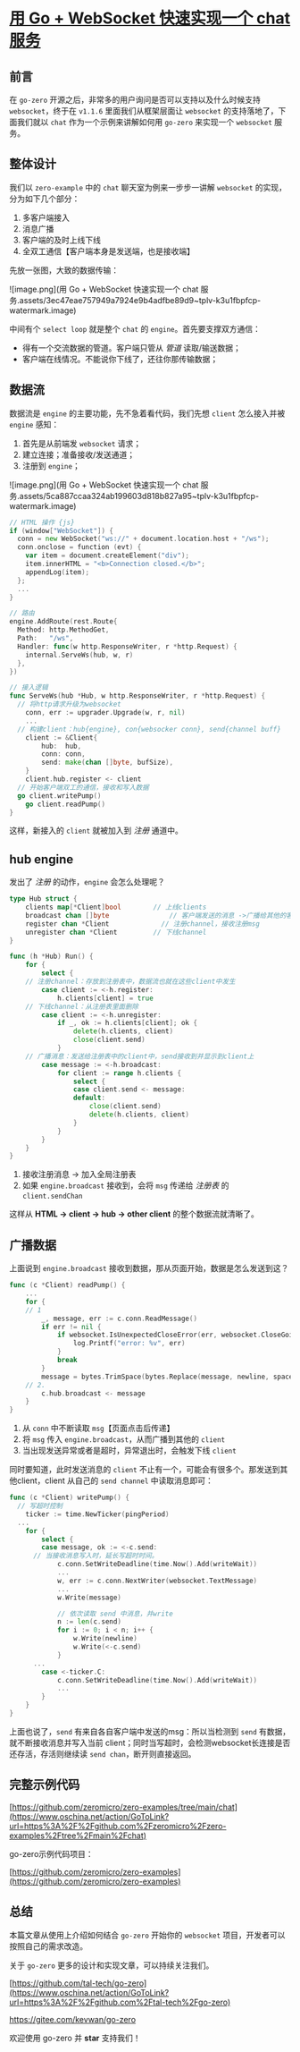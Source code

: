 # [用 Go + WebSocket 快速实现一个 chat 服务](https://my.oschina.net/kevwan/blog/5004211)

## 前言

在 `go-zero` 开源之后，非常多的用户询问是否可以支持以及什么时候支持 `websocket`，终于在 `v1.1.6` 里面我们从框架层面让 `websocket` 的支持落地了，下面我们就以 `chat` 作为一个示例来讲解如何用 `go-zero` 来实现一个 `websocket` 服务。

## 整体设计

我们以 `zero-example` 中的 `chat` 聊天室为例来一步步一讲解 `websocket` 的实现，分为如下几个部分：

1. 多客户端接入
2. 消息广播
3. 客户端的及时上线下线
4. 全双工通信【客户端本身是发送端，也是接收端】

先放一张图，大致的数据传输：

![image.png](用 Go + WebSocket 快速实现一个 chat 服务.assets/3ec47eae757949a7924e9b4adfbe89d9~tplv-k3u1fbpfcp-watermark.image)

中间有个 `select loop` 就是整个 `chat` 的 `engine`。首先要支撑双方通信：

- 得有一个交流数据的管道。客户端只管从 *管道* 读取/输送数据；
- 客户端在线情况。不能说你下线了，还往你那传输数据；

## 数据流

数据流是 `engine` 的主要功能，先不急着看代码，我们先想 `client` 怎么接入并被 `engine` 感知：

1. 首先是从前端发 `websocket` 请求；
2. 建立连接；准备接收/发送通道；
3. 注册到 `engine`；

![image.png](用 Go + WebSocket 快速实现一个 chat 服务.assets/5ca887ccaa324ab199603d818b827a95~tplv-k3u1fbpfcp-watermark.image)

```go
// HTML 操作 {js}
if (window["WebSocket"]) {
  conn = new WebSocket("ws://" + document.location.host + "/ws");
  conn.onclose = function (evt) {
    var item = document.createElement("div");
    item.innerHTML = "<b>Connection closed.</b>";
    appendLog(item);
  };
  ...
}

// 路由
engine.AddRoute(rest.Route{
  Method: http.MethodGet,
  Path:   "/ws",
  Handler: func(w http.ResponseWriter, r *http.Request) {
    internal.ServeWs(hub, w, r)
  },
})

// 接入逻辑
func ServeWs(hub *Hub, w http.ResponseWriter, r *http.Request) {
  // 将http请求升级为websocket
	conn, err := upgrader.Upgrade(w, r, nil)
	...
  // 构建client：hub{engine}, con{websocker conn}, send{channel buff}
	client := &Client{
		hub:  hub,
		conn: conn,
		send: make(chan []byte, bufSize),
	}
	client.hub.register <- client
  // 开始客户端双工的通信，接收和写入数据
  go client.writePump()
	go client.readPump()
}
```

这样，新接入的 `client` 就被加入到 *注册* 通道中。

## hub engine

发出了 *注册* 的动作，`engine` 会怎么处理呢？

```go
type Hub struct {
	clients map[*Client]bool		// 上线clients
	broadcast chan []byte				// 客户端发送的消息 ->广播给其他的客户端
	register chan *Client			  // 注册channel，接收注册msg
	unregister chan *Client			// 下线channel
}

func (h *Hub) Run() {
	for {
		select {
    // 注册channel：存放到注册表中，数据流也就在这些client中发生
		case client := <-h.register:
			h.clients[client] = true
    // 下线channel：从注册表里面删除
		case client := <-h.unregister:
			if _, ok := h.clients[client]; ok {
				delete(h.clients, client)
				close(client.send)
			}
    // 广播消息：发送给注册表中的client中，send接收到并显示到client上
		case message := <-h.broadcast:
			for client := range h.clients {
				select {
				case client.send <- message:
				default:
					close(client.send)
					delete(h.clients, client)
				}
			}
		}
	}
}
```

1. 接收注册消息 -> 加入全局注册表
2. 如果 `engine.broadcast` 接收到，会将 `msg` 传递给 *注册表* 的 `client.sendChan`

这样从 **HTML -> client -> hub -> other client** 的整个数据流就清晰了。

## 广播数据

上面说到 `engine.broadcast` 接收到数据，那从页面开始，数据是怎么发送到这？

```go
func (c *Client) readPump() {
	...
	for {
    // 1
		_, message, err := c.conn.ReadMessage()
		if err != nil {
			if websocket.IsUnexpectedCloseError(err, websocket.CloseGoingAway, websocket.CloseAbnormalClosure) {
				log.Printf("error: %v", err)
			}
			break
		}
		message = bytes.TrimSpace(bytes.Replace(message, newline, space, -1))
    // 2.
		c.hub.broadcast <- message
	}
}
```

1. 从 `conn` 中不断读取 `msg`【页面点击后传递】
2. 将 `msg` 传入 `engine.broadcast`，从而广播到其他的 `client`
3. 当出现发送异常或者是超时，异常退出时，会触发下线 `client`

同时要知道，此时发送消息的 `client` 不止有一个，可能会有很多个。那发送到其他client，client 从自己的 `send channel` 中读取消息即可：

```go
func (c *Client) writePump() {
  // 写超时控制
	ticker := time.NewTicker(pingPeriod)
  ...
	for {
		select {
		case message, ok := <-c.send:
      // 当接收消息写入时，延长写超时时间。
			c.conn.SetWriteDeadline(time.Now().Add(writeWait))
			...
			w, err := c.conn.NextWriter(websocket.TextMessage)
			...
			w.Write(message)

			// 依次读取 send 中消息，并write
			n := len(c.send)
			for i := 0; i < n; i++ {
				w.Write(newline)
				w.Write(<-c.send)
			}
      ...
		case <-ticker.C:
			c.conn.SetWriteDeadline(time.Now().Add(writeWait))
			...
		}
	}
}
```

上面也说了，`send` 有来自各自客户端中发送的msg：所以当检测到 `send` 有数据，就不断接收消息并写入当前 client；同时当写超时，会检测websocket长连接是否还存活，存活则继续读 `send chan`，断开则直接返回。

## 完整示例代码

[https://github.com/zeromicro/zero-examples/tree/main/chat](https://www.oschina.net/action/GoToLink?url=https%3A%2F%2Fgithub.com%2Fzeromicro%2Fzero-examples%2Ftree%2Fmain%2Fchat)

go-zero示例代码项目：

[https://github.com/zeromicro/zero-examples](https://github.com/zeromicro/zero-examples)

## 总结

本篇文章从使用上介绍如何结合 `go-zero` 开始你的 `websocket` 项目，开发者可以按照自己的需求改造。

关于 `go-zero` 更多的设计和实现文章，可以持续关注我们。

[https://github.com/tal-tech/go-zero](https://www.oschina.net/action/GoToLink?url=https%3A%2F%2Fgithub.com%2Ftal-tech%2Fgo-zero)

https://gitee.com/kevwan/go-zero

欢迎使用 go-zero 并 **star** 支持我们！